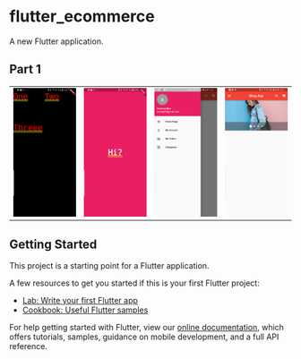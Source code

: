 # flutter_ecommerce

A new Flutter application.

## Part 1

<div style="text-align: center">
  <table>
    <tr>
      <td style="text-align: center">
        <img src="https://github.com/JAICHANGPARK/flutter_e_commerce/blob/master/screen%20shot/device-2018-12-29-132129.png" width="200">
      </td>
      <td style="text-align: center">
        <img src="https://github.com/JAICHANGPARK/flutter_e_commerce/blob/master/screen%20shot/device-2018-12-29-132437.png" width="200">
      </td>
      <td style="text-align: center">
        <img src="https://github.com/JAICHANGPARK/flutter_e_commerce/blob/master/screen%20shot/device-2018-12-29-135239.png" width="200">
      </td>
      <td style="text-align: center">
        <img src="https://github.com/JAICHANGPARK/flutter_e_commerce/blob/master/screen%20shot/device-2018-12-29-142016.png" width="200">
      </td>
    </tr>
  </table>
</div>


## Getting Started

This project is a starting point for a Flutter application.

A few resources to get you started if this is your first Flutter project:

- [Lab: Write your first Flutter app](https://flutter.io/docs/get-started/codelab)
- [Cookbook: Useful Flutter samples](https://flutter.io/docs/cookbook)

For help getting started with Flutter, view our 
[online documentation](https://flutter.io/docs), which offers tutorials, 
samples, guidance on mobile development, and a full API reference.
